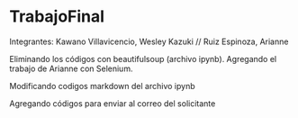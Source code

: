 # TrabajoFinal
Integrantes:
Kawano Villavicencio, Wesley Kazuki //
Ruiz Espinoza, Arianne

Eliminando los códigos con beautifulsoup (archivo ipynb).
Agregando el trabajo de Arianne con Selenium.


Modificando codigos markdown del archivo ipynb

Agregando códigos para enviar al correo del solicitante
